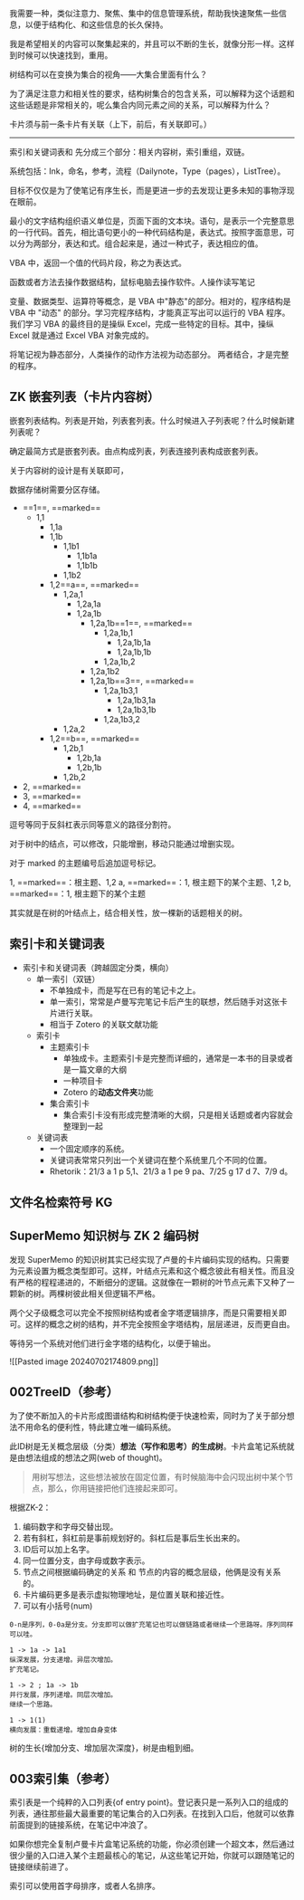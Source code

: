 我需要一种，类似注意力、聚焦、集中的信息管理系统，帮助我快速聚焦一些信息，以便于结构化、和这些信息的长久保持。

我是希望相关的内容可以聚集起来的，并且可以不断的生长，就像分形一样。这样到时候可以快速找到，重用。

树结构可以在变换为集合的视角——大集合里面有什么？

为了满足注意力和相关性的要求，结构树集合的包含关系，可以解释为这个话题和这些话题是非常相关的，呢么集合内同元素之间的关系，可以解释为什么？

卡片须与前一条卡片有关联（上下，前后，有关联即可。）

---

索引和关键词表和
先分成三个部分：相关内容树，索引重组，双链。

系统包括：Ink，命名，参考，流程（Dailynote，Type（pages），ListTree）。

目标不仅仅是为了使笔记有序生长，而是更进一步的去发现让更多未知的事物浮现在眼前。

最小的文字结构组织语义单位是，页面下面的文本块。语句，是表示一个完整意思的一行代码。首先，相比语句更小的一种代码结构是，表达式。按照字面意思，可以分为两部分，表达和式。组合起来是，通过一种式子，表达相应的值。

VBA 中，返回一个值的代码片段，称之为表达式。

函数或者方法去操作数据结构，鼠标电脑去操作软件。人操作读写笔记

变量、数据类型、运算符等概念，是 VBA 中"静态"的部分。相对的，程序结构是 VBA 中 "动态" 的部分。学习完程序结构，才能真正写出可以运行的 VBA 程序。我们学习 VBA 的最终目的是操纵 Excel，完成一些特定的目标。其中，操纵 Excel 就是通过 Excel VBA 对象完成的。

将笔记视为静态部分，人类操作的动作方法视为动态部分。
两者结合，才是完整的程序。



## ZK 嵌套列表（卡片内容树）

嵌套列表结构。列表是开始，列表套列表。什么时候进入子列表呢？什么时候新建列表呢？

确定最简方式是嵌套列表。由点构成列表，列表连接列表构成嵌套列表。

关于内容树的设计是有关联即可，

数据存储树需要分区存储。

- ==1==, ==marked==
	- 1,1
		- 1,1a
		- 1,1b
			- 1,1b1
				- 1,1b1a
				- 1,1b1b
			- 1,1b2
		- 1,2==a==, ==marked==
			- 1,2a,1
				- 1,2a,1a
				- 1,2a,1b
					- 1,2a,1b==1==, ==marked==
						- 1,2a,1b,1
							- 1,2a,1b,1a
							- 1,2a,1b,1b
						- 1,2a,1b,2
					- 1,2a,1b2
					- 1,2a,1b==3==, ==marked==
						- 1,2a,1b3,1
							- 1,2a,1b3,1a
							- 1,2a,1b3,1b
						- 1,2a,1b3,2
			- 1,2a,2
		- 1,2==b==, ==marked==
			- 1,2b,1
				- 1,2b,1a
				- 1,2b,1b
			- 1,2b,2
- 2, ==marked==
- 3, ==marked==
- 4, ==marked==


逗号等同于反斜杠表示同等意义的路径分割符。

对于树中的结点，可以修改，只能增删，移动只能通过增删实现。

对于 marked 的主题编号后追加逗号标记。

1, ==marked==：根主题、1,2 a, ==marked==：1, 根主题下的某个主题、1,2 b, ==marked==：1, 根主题下的某个主题


其实就是在树的叶结点上，结合相关性，放一棵新的话题相关的树。

## 索引卡和关键词表



- 索引卡和关键词表（跨越固定分类，横向）
	- 单一索引（双链）
		- 不单独成卡，而是写在已有的笔记卡之上。
		- 单一索引，常常是卢曼写完笔记卡后产生的联想，然后随手对这张卡片进行关联。
		- 相当于 Zotero 的关联文献功能
	- 索引卡
		- 主题索引卡
			- 单独成卡。主题索引卡是完整而详细的，通常是一本书的目录或者是一篇文章的大纲
			- 一种项目卡
			- Zotero 的**动态文件夹**功能
		- 集合索引卡
			- 集合索引卡没有形成完整清晰的大纲，只是相关话题或者内容就会整理到一起
	- 关键词表
		- 一个固定顺序的系统。
		- 关键词表常常只列出一个关键词在整个系统里几个不同的位置。
		- Rhetorik：21/3 a 1 p 5,1、21/3 a 1 pe 9 pa、7/25 g 17 d 7、7/9 d。

## 文件名检索符号 KG

## SuperMemo 知识树与 ZK 2 编码树
发现 SuperMemo 的知识树其实已经实现了卢曼的卡片编码实现的结构。只需要为元素设置为概念类型即可。这样，叶结点元素和这个概念彼此有相关性。而且没有严格的程程递进的，不断细分的逻辑。这就像在一颗树的叶节点元素下又种了一颗新的树。两棵树彼此相关但逻辑不严格。

两个父子级概念可以完全不按照树结构或者金字塔逻辑排序，而是只需要相关即可。这样的概念之树的结构，并不完全按照金字塔结构，层层递进，反而更自由。

等待另一个系统对他们进行金字塔的结构化，以便于输出。


![[Pasted image 20240702174809.png]]


## 002TreeID（参考）

为了使不断加入的卡片形成图谱结构和树结构便于快速检索，同时为了关于部分想法不用命名的便利性，特此建立唯一编码系统。

此ID树是无关概念层级（分类）**想法（写作和思考）的生成树**。卡片盒笔记系统就是由想法组成的想法之网(web of thought)。

> 用树写想法，这些想法被放在固定位置，有时候脑海中会闪现出树中某个节点，那么，你用链接把他们连接起来即可。

根据ZK-2：

1. 编码数字和字母交替出现。
2. 若有斜杠，斜杠前是事前规划好的。斜杠后是事后生长出来的。
3. ID后可以加上名字。
4. 同一位置分支，由字母或数字表示。
5. 节点之间根据编码确定的关系 和 节点的内容的概念层级，他俩是没有关系的。
6. 卡片编码更多是表示虚拟物理地址，是位置关联和接近性。
7. 可以有小括号(num)

```
0-n是序列，0-0a是分支。分支即可以做扩充笔记也可以做链路或者继续一个思路呀。序列同样可以哇。

1 -> 1a -> 1a1
纵深发展，分支递增。异层次增加。
扩充笔记。

1 -> 2 ; 1a -> 1b
并行发展，序列递增。同层次增加。
继续一个思路。

1 -> 1(1)
横向发展：重载递增。增加自身变体
```

树的生长{增加分支、增加层次深度}，树是由粗到细。


## 003索引集（参考）

索引表是一个纯粹的入口列表{of entry point}。登记表只是一系列入口的组成的列表，通往那些最大最重要的笔记集合的入口列表。在找到入口后，他就可以依靠前面提到的链接系统，在笔记中冲浪了。


如果你想完全复制卢曼卡片盒笔记系统的功能，你必须创建一个超文本，然后通过很少量的入口进入某个主题最核心的笔记，从这些笔记开始，你就可以跟随笔记的链接继续前进了。


索引可以使用首字母排序，或者人名排序。